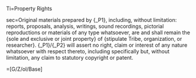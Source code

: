 Ti=Property Rights

sec=Original materials prepared by {_P1}, including, without limitation: reports, proposals, analysis, writings, sound recordings, pictorial reproductions or materials of any type whatsoever, are and shall remain the {sole and exclusive or joint property} of {stipulate Tribe, organization, or researcher}.  {_P1}/{_P2} will assert no right, claim or interest of any nature whatsoever with respect thereto, including specifically but, without limitation, any claim to statutory copyright or patent.

=[G/Z/ol/Base]
